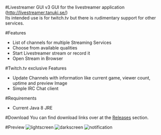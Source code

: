 #Livestreamer GUI v3
GUI for the livestreamer application (http://livestreamer.tanuki.se/)<br>
Its intended use is for twitch.tv but there is rudimentary support for other services.

#Features
 - List of channels for multiple Streaming Services
 - Choose from available qualities
 - Start Livestreamer stream or record it
 - Open Stream in Browser

#Twitch.tv exclusive Features
 - Update Channels with information like current game, viewer count, uptime and preview Image
 - Simple IRC Chat client

#Requirements
 - Current Java 8 JRE

#Download
You can find download links over at the <a href src="https://github.com/westerwave/livestreamer_twitch_gui/releases">Releases</a> section.

#Preview
![lightscreen](https://cloud.githubusercontent.com/assets/1731203/15981648/b4d03d80-2f78-11e6-929f-038a112af26e.png)
![darkscreen](https://cloud.githubusercontent.com/assets/1731203/15981649/b64ee31e-2f78-11e6-879d-efde71877bc8.png)
![notification](https://cloud.githubusercontent.com/assets/1731203/15981650/b7a30dc6-2f78-11e6-951b-289c408c6c6a.png)
